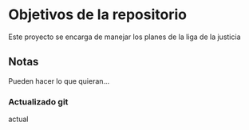 # Objetivos de la repositorio

Este proyecto se encarga de manejar los planes de la liga de la justicia


## Notas
Pueden hacer lo que quieran...

### Actualizado git
actual
